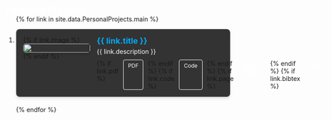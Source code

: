 <h2 id="personalprojects" style="margin: 2px 0px -15px; color: #ffffff;">Personal Projects</h2>

<div class="personal-projects">
<ol class="bibliography">

{% for link in site.data.PersonalProjects.main %}

<li>
<div class="pub-row" style="display: flex; align-items: flex-start; padding: 15px; border: 1px solid rgba(255, 255, 255, 0.2); border-radius: 8px; box-shadow: 0px 4px 6px rgba(0, 0, 0, 0.1); background-color: rgba(0, 0, 0, 0.8); margin-bottom: 20px;">

  <!-- 이미지 섹션 -->
  <div class="col-sm-3 abbr" style="flex: 0 0 150px; margin-right: 15px; position: relative;">
    {% if link.image %} 
    <img src="{{ link.image }}" class="teaser img-fluid z-depth-1" style="width: 100%; max-width: 150px; height: auto; border-radius: 5px; box-shadow: 0px 4px 6px rgba(0, 0, 0, 0.1);">
    {% endif %}
  </div>
  
  <!-- 텍스트 섹션 -->
  <div class="col-sm-9" style="flex: 1;">
      <div class="title" style="font-weight: bold; font-size: 18px; color: #00aaff; margin-bottom: 5px;">
        <a href="{{ link.code }}" style="text-decoration: none; color: #00aaff;">{{ link.title }}</a>
      </div>
      <div class="description" style="font-size: 14px; color: #ffffff; margin-bottom: 10px;">{{ link.description }}</div>
      <!-- 버튼 섹션 -->
      <div class="links" style="margin-top: 10px; display: flex; gap: 10px;">
        {% if link.pdf %} 
        <a href="{{ link.pdf }}" class="btn btn-sm z-depth-0" role="button" target="_blank" style="font-size:12px; color: #ffffff; border: 1px solid #ffffff; padding: 5px 10px; border-radius: 4px; text-decoration: none; background-color: transparent;">PDF</a>
        {% endif %}
        {% if link.code %} 
        <a href="{{ link.code }}" class="btn btn-sm z-depth-0" role="button" target="_blank" style="font-size:12px; color: #ffffff; border: 1px solid #ffffff; padding: 5px 10px; border-radius: 4px; text-decoration: none; background-color: transparent;">Code</a>
        {% endif %}
        {% if link.page %} 
        <a href="{{ link.page }}" class="btn btn-sm z-depth-0" role="button" target="_blank" style="font-size:12px; color: #ffffff; border: 1px solid #ffffff; padding: 5px 10px; border-radius: 4px; text-decoration: none; background-color: transparent;">Project Page</a>
        {% endif %}
        {% if link.bibtex %} 
        <a href="{{ link.bibtex }}" class="btn btn-sm z-depth-0" role="button" target="_blank" style="font-size:12px; color: #ffffff; border: 1px solid #ffffff; padding: 5px 10px; border-radius: 4px; text-decoration: none; background-color: transparent;">BibTex</a>
        {% endif %}
      </div>
  </div>

</div>
</li>

{% endfor %}

</ol>
</div>

